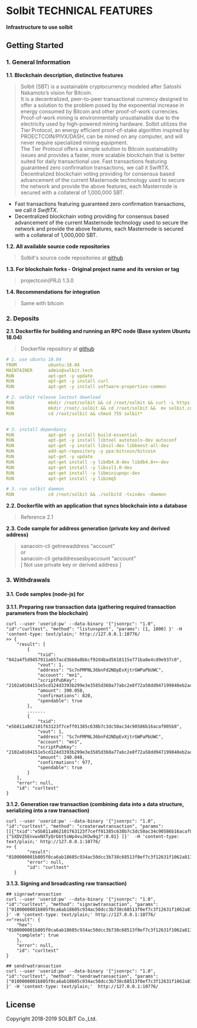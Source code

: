 # Solbit TECHNICAL FEATURES
 **Infrastructure to use solbit**

## Getting Started

### 1. General Information

**1.1. Blockchain description, distinctive features**
> Solbit (SBT) is a sustainable cryptocurrency modeled after Satoshi Nakamoto’s vision for Bitcoin.  
It is a decentralized, peer-to-peer transactional currency designed to offer a solution to the problem posed by the exponential increase in energy consumed by Bitcoin and other proof-of-work currencies.   
Proof-of-work mining is environmentally unsustainable due to the electricity used by high-powered mining hardware.  Solbit utilizes the Tier Protocol, an energy efficient proof-of-stake algorithm inspired by PROECTCOIN/PIVX/DASH, can be mined on any computer, and will never require specialized mining equipment.  
The Tier Protocol offers a simple solution to Bitcoin sustainability issues and provides a faster, more scalable blockchain that is better suited for daily transactional use.
Fast transactions featuring guaranteed zero confirmation transactions, we call it SwiftTX.  Decentralized blockchain voting providing for consensus based advancement of the current Masternode technology used to secure the network and provide the above features, each Masternode is secured with a collateral of 1,000,000 SBT.
- Fast transactions featuring guaranteed zero confirmation transactions, we call it _SwiftTX_.
- Decentralized blockchain voting providing for consensus based advancement of the current Masternode technology used to secure the network and provide the above features, each Masternode is secured with a collateral of 1,000,000 SBT.

**1.2. All available source code repositories**
> Solbit's source code repositories at [github](https://github.com/SolbitManager/Solbit-new)

**1.3. For blockchain forks - Original project name and its version or tag**
> projectcoin(PRJ) 1.3.0

**1.4. Recommendations for integration**
> Same with bitcoin

### 2. Deposits

**2.1. Dockerfile for building and running an RPC node (Base system Ubuntu 18.04)**
> Dockerfile repository at [github](https://github.com/SolbitManager/Solbit-new/blob/master/Dockerfile)
```yml
# 1. use ubuntu 18.04
FROM            ubuntu:18.04
MAINTAINER      admin@solbit.tech
RUN             apt-get -y update
RUN             apt-get -y install curl
RUN             apt-get -y install software-properties-common

# 2. solbit release lastest download
RUN             mkdir /root/solbit && cd /root/solbit && curl -L https://github.com/SolbitManager/Solbit-new/releases/download/v1.3.0.0/solbit-1.3.0.0-arm-linux-gnu-ubuntu.18.0.4.tar.gz
RUN             mkdir /root/.solbit && cd /root/solbit &&  mv solbit.conf /root/.solbit/ && chmod 755 solbit*
RUN             cd /root/solbit && chmod 755 solbit*


# 3. install dependancy
RUN             apt-get -y install build-essential
RUN             apt-get -y install libtool autotools-dev autoconf
RUN             apt-get -y install libssl-dev libboost-all-dev
RUN             add-apt-repository -y ppa:bitcoin/bitcoin
RUN             apt-get -y update
RUN             apt-get install -y libdb4.8-dev libdb4.8++-dev
RUN             apt-get install -y libssl1.0-dev
RUN             apt-get install -y libminiupnpc-dev
RUN             apt-get install -y libzmq5

# 3. run solbit daemon
RUN             cd /root/solbit && ./solbitd -txindex -daemon
```

**2.2. Dockerfile with an application that syncs blockchain into a database**
> Reference 2.1

**2.3. Code sample for address generation (private key and derived address)**
> sanacoin-cli getnewaddress "account"  
> or  
> sanacoin-cli getaddressesbyaccount "account"  
> [ Not use private key or derived address ]


### 3. Withdrawals
#### 3.1. Code samples (node-js) for

**3.1.1. Preparing raw transaction data (gathering required transaction parameters from the blockchain)**  
```linux
curl --user 'userid:pw' --data-binary '{"jsonrpc": "1.0", "id":"curltest", "method": "listunspent", "params": [1, 1000] }' -H 'content-type: text/plain;' http://127.0.0.1:10776/
>> {
    "result": [
  		{
  			"txid": "042a4f5d9457911a657acd3bb8a8bbcf92d4bad5618115e771ba8e4cd9e937c0",
  			"vout": 1,
  			"address": "Sc7nFMPNL36bnFd2NDpEvXjtrGWPaPbUWC",
  			"account": "mn1",
  			"scriptPubKey": "2102a0104151e5cd124d3393b299e3e3585d360a77abc2e8f72a58dd947199840eb2ac",
  			"amount": 390.058,
  			"confirmations": 820,
  			"spendable": true
  		},
  		.......		
  		{
  			"txid": "e5b811a862101f63123f7ceff01385c638b7c3dc50ac34c90586b16acaf005b8",
  			"vout": 1,
  			"address": "Sc7nFMPNL36bnFd2NDpEvXjtrGWPaPbUWC",
  			"account": "mn1",
  			"scriptPubKey": "2102a0104151e5cd124d3393b299e3e3585d360a77abc2e8f72a58dd947199840eb2ac",
  			"amount": 240.048,
  			"confirmations": 977,
  			"spendable": true
  		}
  	],
  	"error": null,
  	"id": "curltest"
}	
```
**3.1.2. Generation raw transaction (combining data into a data structure, serializing into a raw transaction)**
```linux
curl --user 'userid:pw' --data-binary '{"jsonrpc": "1.0", "id":"curltest", "method": "createrawtransaction", "params": [[{"txid":"e5b811a862101f63123f7ceff01385c638b7c3dc50ac34c90586b16acaf005b8","vout":1}], {"SXDV25EnvwxNXTyQrbbt5sWp4vuJH3w9qJ":0.01} ]}'  -H 'content-type: text/plain;' http://127.0.0.1:10776/
>> {
   		"result": "0100000001b805f0ca6ab18605c934ac50dcc3b738c68513f0ef7c3f12631f1062a811b8e50100000000ffffffff0140420f00000000001976a9146cd68a4a7f627b5d1424a2fb21970588de6d3e6d88ac00000000",
   		"error": null,
   		"id": "curltest"
   }
```
**3.1.3. Signing and broadcasting raw transaction)**
```linux
## signrawtransaction
curl --user 'userid:pw' --data-binary '{"jsonrpc": "1.0", "id":"curltest", "method": "signrawtransaction", "params": ["0100000001b805f0ca6ab18605c934ac50dcc3b738c68513f0ef7c3f12631f1062a811b8e50100000000ffffffff0140420f00000000001976a9146cd68a4a7f627b5d1424a2fb21970588de6d3e6d88ac00000000"] }' -H 'content-type: text/plain;' http://127.0.0.1:10776/
>>"result": {
    "hex": "0100000001b805f0ca6ab18605c934ac50dcc3b738c68513f0ef7c3f12631f1062a811b8e50100000049483045022100a421eb0e31a77eb6dfc5653cc5a7650f7a8071e9c74677e722e0c5349eb76e3a02204353ee7728fed1d047344513580fac2e48d120069c3f64f5da10ae3e7f51902601ffffffff0140420f00000000001976a9146cd68a4a7f627b5d1424a2fb21970588de6d3e6d88ac00000000",
    "complete": true
    },
    "error": null,
    "id": "curltest"
}
		
## sendrwatransaction
curl --user 'userid:pw' --data-binary '{"jsonrpc": "1.0", "id":"curltest", "method": "sendrawtransaction", "params": ["0100000001b805f0ca6ab18605c934ac50dcc3b738c68513f0ef7c3f12631f1062a811b8e50100000049483045022100a421eb0e31a77eb6dfc5653cc5a7650f7a8071e9c74677e722e0c5349eb76e3a02204353ee7728fed1d047344513580fac2e48d120069c3f64f5da10ae3e7f51902601ffffffff0140420f00000000001976a9146cd68a4a7f627b5d1424a2fb21970588de6d3e6d88ac00000000"] }' -H 'content-type: text/plain;'  http://127.0.0.1:10776/
```

## License

Copyright 2018-2019 SOLBIT Co.,Ltd.

